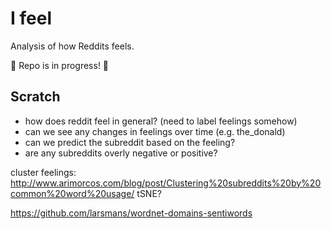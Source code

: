 # I feel

Analysis of how Reddits feels.

:construction: Repo is in progress! :construction:


## Scratch

- how does reddit feel in general? (need to label feelings somehow)
- can we see any changes in feelings over time (e.g. the_donald)
- can we predict the subreddit based on the feeling?
- are any subreddits overly negative or positive?

cluster feelings: http://www.arimorcos.com/blog/post/Clustering%20subreddits%20by%20common%20word%20usage/ tSNE?

https://github.com/larsmans/wordnet-domains-sentiwords
